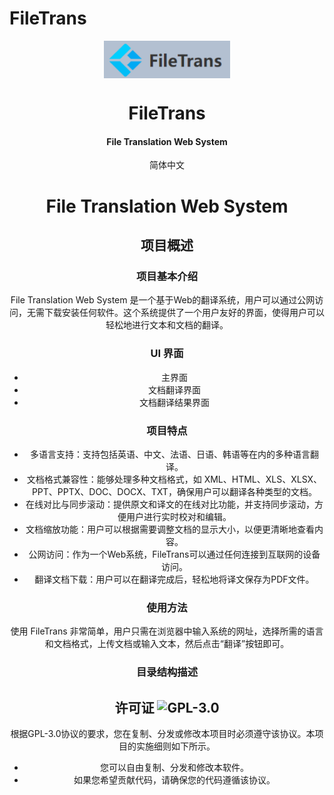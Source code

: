# FileTrans

<div align="center">
    <img src="./pics/icon.png" align="center" width = "40%">
</div>
<div align = "center">
	<h1 align = "center">FileTrans</h1>    
    <h4 align = "center">File Translation Web System</h4>
    简体中文

    
# File Translation Web System

## 项目概述

### 项目基本介绍

File Translation Web System 是一个基于Web的翻译系统，用户可以通过公网访问，无需下载安装任何软件。这个系统提供了一个用户友好的界面，使得用户可以轻松地进行文本和文档的翻译。

### UI 界面

- 主界面
- 文档翻译界面
- 文档翻译结果界面


### 项目特点

- 多语言支持：支持包括英语、中文、法语、日语、韩语等在内的多种语言翻译。
- 文档格式兼容性：能够处理多种文档格式，如 XML、HTML、XLS、XLSX、PPT、PPTX、DOC、DOCX、TXT，确保用户可以翻译各种类型的文档。
- 在线对比与同步滚动：提供原文和译文的在线对比功能，并支持同步滚动，方便用户进行实时校对和编辑。
- 文档缩放功能：用户可以根据需要调整文档的显示大小，以便更清晰地查看内容。
- 公网访问：作为一个Web系统，FileTrans可以通过任何连接到互联网的设备访问。
- 翻译文档下载：用户可以在翻译完成后，轻松地将译文保存为PDF文件。

### 使用方法

使用 FileTrans 非常简单，用户只需在浏览器中输入系统的网址，选择所需的语言和文档格式，上传文档或输入文本，然后点击“翻译”按钮即可。


### 目录结构描述


## 许可证 ![GPL-3.0](https://img.shields.io/badge/license-GPL--3.0-orange%29)

根据GPL-3.0协议的要求，您在复制、分发或修改本项目时必须遵守该协议。本项目的实施细则如下所示。

* 您可以自由复制、分发和修改本软件。
* 如果您希望贡献代码，请确保您的代码遵循该协议。
